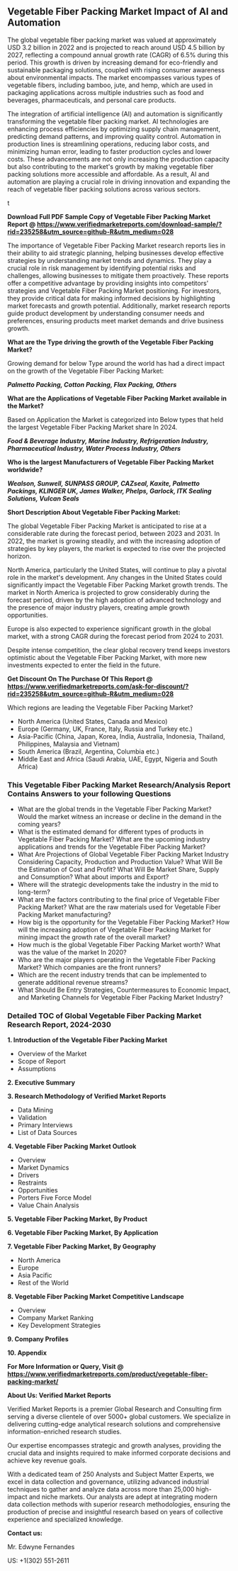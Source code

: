 <h2>Vegetable Fiber Packing Market Impact of AI and Automation</h2><p>The global vegetable fiber packing market was valued at approximately USD 3.2 billion in 2022 and is projected to reach around USD 4.5 billion by 2027, reflecting a compound annual growth rate (CAGR) of 6.5% during this period. This growth is driven by increasing demand for eco-friendly and sustainable packaging solutions, coupled with rising consumer awareness about environmental impacts. The market encompasses various types of vegetable fibers, including bamboo, jute, and hemp, which are used in packaging applications across multiple industries such as food and beverages, pharmaceuticals, and personal care products.</p><p>The integration of artificial intelligence (AI) and automation is significantly transforming the vegetable fiber packing market. AI technologies are enhancing process efficiencies by optimizing supply chain management, predicting demand patterns, and improving quality control. Automation in production lines is streamlining operations, reducing labor costs, and minimizing human error, leading to faster production cycles and lower costs. These advancements are not only increasing the production capacity but also contributing to the market's growth by making vegetable fiber packing solutions more accessible and affordable. As a result, AI and automation are playing a crucial role in driving innovation and expanding the reach of vegetable fiber packing solutions across various sectors.</p>t</p><p id="" class=""><strong>Download Full PDF Sample Copy of Vegetable Fiber Packing Market Report @ <a href="https://www.verifiedmarketreports.com/download-sample/?rid=235258&utm_source=github-R&utm_medium=028" target="_blank">https://www.verifiedmarketreports.com/download-sample/?rid=235258&utm_source=github-R&utm_medium=028</a></strong></p><p>The importance of&nbsp;Vegetable Fiber Packing Market research reports lies in their ability to aid strategic planning, helping businesses develop effective strategies by understanding market trends and dynamics. They play a crucial role in risk management by identifying potential risks and challenges, allowing businesses to mitigate them proactively. These reports offer a competitive advantage by providing insights into competitors' strategies and Vegetable Fiber Packing Market positioning. For investors, they provide critical data for making informed decisions by highlighting market forecasts and growth potential. Additionally, market research reports guide product development by understanding consumer needs and preferences, ensuring products meet market demands and drive business growth.</p><p><strong>What are the&nbsp;Type driving the growth of the Vegetable Fiber Packing Market?</strong></p><p id="" class="">Growing demand for below Type around the world has had a direct impact on the growth of the Vegetable Fiber Packing Market:</p><em><strong>Palmetto Packing, Cotton Packing, Flax Packing, Others</strong></em></p><strong>What are the&nbsp;Applications&nbsp;of Vegetable Fiber Packing Market available in the Market?</strong></p><p id="" class="">Based on Application the Market is categorized into Below types that held the largest Vegetable Fiber Packing Market share In 2024.</p><em><strong>Food & Beverage Industry, Marine Industry, Refrigeration Industry, Pharmaceutical Industry, Water Process Industry, Others</strong></em></p><strong>Who is the largest Manufacturers of Vegetable Fiber Packing Market worldwide?</strong></p><p><em><strong>Wealson, Sunwell, SUNPASS GROUP, CAZseal, Kaxite, Palmetto Packings, KLINGER UK, James Walker, Phelps, Garlock, ITK Sealing Solutions, Vulcan Seals</strong></em></p><p id="" class=""><strong>Short Description About Vegetable Fiber Packing Market:</strong></p><p>The global Vegetable Fiber Packing Market is anticipated to rise at a considerable rate during the forecast period, between 2023 and 2031. In 2022, the market is growing steadily, and with the increasing adoption of strategies by key players, the market is expected to rise over the projected horizon.</p><p>North America, particularly the United States, will continue to play a pivotal role in the market's development. Any changes in the United States could significantly impact the Vegetable Fiber Packing Market growth trends. The market in North America is projected to grow considerably during the forecast period, driven by the high adoption of advanced technology and the presence of major industry players, creating ample growth opportunities.</p><p>Europe is also expected to experience significant growth in the global market, with a strong CAGR during the forecast period from 2024 to 2031.</p><p>Despite intense competition, the clear global recovery trend keeps investors optimistic about the Vegetable Fiber Packing Market, with more new investments expected to enter the field in the future.</p><p id="" class=""><strong>Get Discount On The Purchase Of This Report @ <a href="https://www.verifiedmarketreports.com/ask-for-discount/?rid=235258&utm_source=github-R&utm_medium=028" target="_blank">https://www.verifiedmarketreports.com/ask-for-discount/?rid=235258&utm_source=github-R&utm_medium=028</a></strong></p>Which regions are leading the Vegetable Fiber Packing Market?</p><ul><li>North America (United States, Canada and Mexico)</li><li>Europe (Germany, UK, France, Italy, Russia and Turkey etc.)</li><li>Asia-Pacific (China, Japan, Korea, India, Australia, Indonesia, Thailand, Philippines, Malaysia and Vietnam)</li><li>South America (Brazil, Argentina, Columbia etc.)</li><li>Middle East and Africa (Saudi Arabia, UAE, Egypt, Nigeria and South Africa)</li></ul><h3 id="" class="">This Vegetable Fiber Packing Market Research/Analysis Report Contains Answers to your following Questions</h3><ul><li>What are the global trends in the Vegetable Fiber Packing Market? Would the market witness an increase or decline in the demand in the coming years?</li><li>What is the estimated demand for different types of products in Vegetable Fiber Packing Market? What are the upcoming industry applications and trends for the Vegetable Fiber Packing Market?</li><li>What Are Projections of Global Vegetable Fiber Packing Market Industry Considering Capacity, Production and Production Value? What Will Be the Estimation of Cost and Profit? What Will Be Market Share, Supply and Consumption? What about imports and Export?</li><li>Where will the strategic developments take the industry in the mid to long-term?</li><li>What are the factors contributing to the final price of Vegetable Fiber Packing Market? What are the raw materials used for Vegetable Fiber Packing Market manufacturing?</li><li>How big is the opportunity for the Vegetable Fiber Packing Market? How will the increasing adoption of Vegetable Fiber Packing Market for mining impact the growth rate of the overall market?</li><li>How much is the global Vegetable Fiber Packing Market worth? What was the value of the market In 2020?</li><li>Who are the major players operating in the Vegetable Fiber Packing Market? Which companies are the front runners?</li><li>Which are the recent industry trends that can be implemented to generate additional revenue streams?</li><li>What Should Be Entry Strategies, Countermeasures to Economic Impact, and Marketing Channels for Vegetable Fiber Packing Market Industry?</li></ul><h3 id="" class="">Detailed TOC of Global Vegetable Fiber Packing Market Research Report, 2024-2030</h3><p id="" class=""><strong>1. Introduction of the Vegetable Fiber Packing Market</strong></p><ul><li>Overview of the Market</li><li>Scope of Report</li><li>Assumptions</li></ul><p id="" class=""><strong>2. Executive Summary</strong></p><p id="" class=""><strong>3. Research Methodology of Verified Market Reports</strong></p><ul><li>Data Mining</li><li>Validation</li><li>Primary Interviews</li><li>List of Data Sources</li></ul><p id="" class=""><strong>4. Vegetable Fiber Packing Market Outlook</strong></p><ul><li>Overview</li><li>Market Dynamics</li><li>Drivers</li><li>Restraints</li><li>Opportunities</li><li>Porters Five Force Model</li><li>Value Chain Analysis</li></ul><p id="" class=""><strong>5. Vegetable Fiber Packing Market, By Product</strong></p><p id="" class=""><strong>6. Vegetable Fiber Packing Market, By Application</strong></p><p id="" class=""><strong>7. Vegetable Fiber Packing Market, By Geography</strong></p><ul><li>North America</li><li>Europe</li><li>Asia Pacific</li><li>Rest of the World</li></ul><p id="" class=""><strong>8. Vegetable Fiber Packing Market Competitive Landscape</strong></p><ul><li>Overview</li><li>Company Market Ranking</li><li>Key Development Strategies</li></ul><p id="" class=""><strong>9. Company Profiles</strong></p><p id="" class=""><strong>10. Appendix</strong></p><p id="" class=""><strong>For More Information or Query, Visit @ <a href="https://www.verifiedmarketreports.com/product/vegetable-fiber-packing-market/" target="_blank">https://www.verifiedmarketreports.com/product/vegetable-fiber-packing-market/</a></strong></p><p id="" class=""><strong>About Us: Verified Market Reports</strong></p><p id="" class="">Verified Market Reports is a premier Global Research and Consulting firm serving a diverse clientele of over 5000+ global customers. We specialize in delivering cutting-edge analytical research solutions and comprehensive information-enriched research studies.</p><p id="" class="">Our expertise encompasses strategic and growth analyses, providing the crucial data and insights required to make informed corporate decisions and achieve key revenue goals.</p><p id="" class="">With a dedicated team of 250 Analysts and Subject Matter Experts, we excel in data collection and governance, utilizing advanced industrial techniques to gather and analyze data across more than 25,000 high-impact and niche markets. Our analysts are adept at integrating modern data collection methods with superior research methodologies, ensuring the production of precise and insightful research based on years of collective experience and specialized knowledge.</p><p id="" class=""><strong>Contact us:</strong></p><p id="" class="">Mr. Edwyne Fernandes</p><p id="" class="">US: +1(302) 551-2611</p>